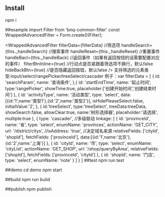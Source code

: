 ## Install
npm i

##example
import Filter from 'bnq-common-filter'
const WrappedAdvancedFilter = Form.create()(Filter);

<WrappedAdvancedFilter
                  filterData={filterData}    //筛选项
                  handleSearch={this._handleSearch}  //搜索事件
                  handleReset={this._handleReset}    //重置事件
                  handleBacl={this._handleBack}    //返回事件（如果有返回按钮的话需要配置对应的事件）
                  filterBtnInline={true}             //行动点是否紧跟着筛选项不换行，默认false
                      hideBackBtn={true}                //是否隐藏返回按钮，默认false
   />
      支持筛选的元素类型:input/select/rangePicker/treeSelect/cascader
      例子：var filterData = [
                {
                    id: 'searchParam',
                    name: '查询条件',
                },{
                     id: 'startEndTime',
                     name: '起止时间',
                     type:'rangePicker',
                     showTime:true,
                     placeholder:['创建开始时间','创建结束时间']
                 },
                    {
                        id: 'activityType',
  name: '活动类型',
   type: 'select',
  data:[{id:'1',name:'类型1'},{id:'2',name:'类型2'}],
  isHidePleaseSelect:false,
  initialValue:'2',
                    },
                {
                     id:'treeSelect',
                     type:'treeSelect',
                     treeData:treeData,
                     showSearch:false,
                     allowClear:true,
                     name:'树形选择器',
                     placeholder:'请选择',
                     multiple:true
                },
                {
                    type: 'cascader',   //多级联动
                    linkage: [
                        {
                            id: 'provinceId',
                            name: '省',
                            type: 'select',
                            enumName: 'provinces',
                            actionName: 'GET_CITY',
                            url: '/district/citys',
                            //isAddress: 'true', //决定域名来源
                            relativeFields: ['cityId', 'shopId'],
                            fetchFields: ['provinceId'],
                            data:[{id:'1',name:'北京'},{id:'2',name:'上海'}]
                        },
                        {
                            id: 'cityId',
                            name: '市',
                            type: 'select',
                            enumName: 'cityList',
                            actionName: 'GET_SHOP',
                            url: '/shop/queryByArea',
                            relativeFields: ['shopId'],
                            fetchFields: ['provinceId', 'cityId']
                        },
                        {
                            id: 'shopId',
                            name: '门店',
                            type: 'select',
                            enumName: 'note'
                        }
                    ]
                }
              ]
##test
npm run test

##demo
cd demo
npm start

##build
npm run bulid

##publish
npm publish




